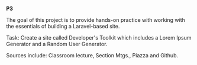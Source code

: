 **P3**


The goal of this project is to provide hands-on practice with working with the essentials of building a Laravel-based site.

Task: Create a site called Developer's Toolkit which includes a Lorem Ipsum Generator and a Random User Generator.


Sources include:  Classroom lecture, Section Mtgs., Piazza and Github.